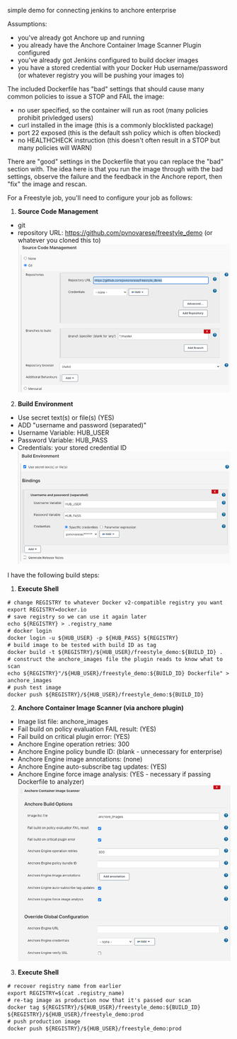 simple demo for connecting jenkins to anchore enterprise 

Assumptions: 
* you've already got Anchore up and running
* you already have the Anchore Container Image Scanner Plugin configured
* you've already got Jenkins configured to build docker images
* you have a stored credential with your Docker Hub username/password (or whatever registry you will be pushing your images to)

The included Dockerfile has "bad" settings that should cause many common policies to issue a STOP and FAIL the image:
* no user specified, so the container will run as root (many policies prohibit privledged users)
* curl installed in the image (this is a commonly blocklisted package)
* port 22 exposed (this is the default ssh policy which is often blocked)
* no HEALTHCHECK instruction (this doesn't often result in a STOP but many policies will WARN)

There are "good" settings in the Dockerfile that you can replace the "bad" section with.  The idea here is that you run the image through with the bad settings, observe the failure and the feedback in the Anchore report, then "fix" the image and rescan.

For a Freestyle job, you'll need to configure your job as follows:

1) **Source Code Management**
* git
* repository URL: https://github.com/pvnovarese/freestyle_demo (or whatever you cloned this to)
![Source Code Management Screenshot](/images/scm.png)


2) **Build Environment**
* Use secret text(s) or file(s) (YES)
* ADD "username and password (separated)"
* Username Variable: HUB_USER
* Password Variable: HUB_PASS
* Credentials: your stored credential ID
![Build Environment Screenshot](https://github.com/pvnovarese/freestyle_demo/blob/master/images/build_environment.png?raw=true)

I have the following build steps:

1) **Execute Shell**
```
# change REGISTRY to whatever Docker v2-compatible registry you want 
export REGISTRY=docker.io
# save registry so we can use it again later
echo ${REGISTRY} > .registry_name
# docker login
docker login -u ${HUB_USER} -p ${HUB_PASS} ${REGISTRY}
# build image to be tested with build ID as tag
docker build -t ${REGISTRY}/${HUB_USER}/freestyle_demo:${BUILD_ID} .
# construct the anchore_images file the plugin reads to know what to scan
echo ${REGISTRY}"/${HUB_USER}/freestyle_demo:${BUILD_ID} Dockerfile" > anchore_images
# push test image
docker push ${REGISTRY}/${HUB_USER}/freestyle_demo:${BUILD_ID}
```

2) **Anchore Container Image Scanner (via anchore plugin)**
* Image list file: anchore_images
* Fail build on policy evaluation FAIL result: (YES)
* Fail build on critical plugin error: (YES)
* Anchore Engine operation retries: 300
* Anchore Engine policy bundle ID: (blank - unnecessary for enterprise)
* Anchore Engine image annotations: (none)
* Anchore Engine auto-subscribe tag updates: (YES)
* Anchore Engine force image analysis: (YES - necessary if passing Dockerfile to analyzer)
![Anchore Plugin Config Screenshot](/images/anchore.png)

3) **Execute Shell**
```
# recover registry name from earlier
export REGISTRY=$(cat .registry_name)
# re-tag image as production now that it's passed our scan
docker tag ${REGISTRY}/${HUB_USER}/freestyle_demo:${BUILD_ID} ${REGISTRY}/${HUB_USER}/freestyle_demo:prod
# push production image
docker push ${REGISTRY}/${HUB_USER}/freestyle_demo:prod
```
